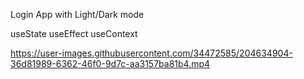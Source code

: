 Login App with Light/Dark mode

useState
useEffect
useContext


https://user-images.githubusercontent.com/34472585/204634904-36d81989-6362-46f0-9d7c-aa3157ba81b4.mp4

